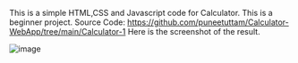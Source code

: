 This is a simple HTML,CSS and Javascript code for Calculator. This is a beginner project.
Source Code: https://github.com/puneetuttam/Calculator-WebApp/tree/main/Calculator-1
Here is the screenshot of the result.

![image](https://github.com/puneetuttam/Calculator-WebApp/assets/44168950/6d4f49aa-202e-46ba-948f-f70ce1c12b60)

